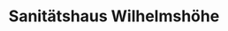 ---
title: "Sanitätshaus Wilhelmshöhe"
url: /kassel/sanitaetshaus-wilhelmshoehe/
shop: Sanitätshaus
---